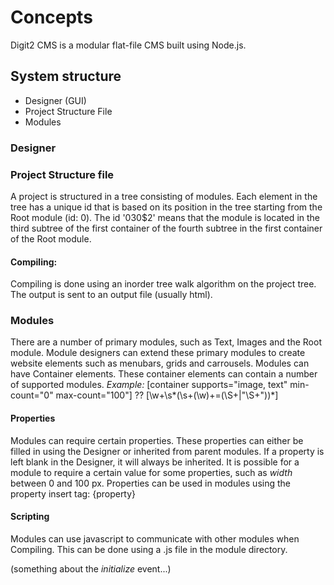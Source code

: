 # Concepts

Digit2 CMS is a modular flat-file CMS built using Node.js.

## System structure

- Designer (GUI)
- Project Structure File
- Modules

### Designer


### Project Structure file

A project is structured in a tree consisting of modules. Each element in the tree has a unique id that is based on its position in the tree starting from the Root module (id: 0). The id '0$3$0$2' means that the module is located in the third subtree of the first container of the fourth subtree in the first container of the Root module. 

#### Compiling:

Compiling is done using an inorder tree walk algorithm on the project tree. The output is sent to an output file (usually html).

### Modules

There are a number of primary modules, such as Text, Images and the Root module.
Module designers can extend these primary modules to create website elements such as menubars, grids and carrousels.
Modules can have Container elements. These container elements can contain a number of supported modules. *Example:* [container supports="image, text" min-count="0" max-count="100"] ?? \[\w+\s*(\s+(\w)+=(\S+|"\S+"))*\]

#### Properties

Modules can require certain properties. These properties can either be filled in using the Designer or inherited from parent modules. If a property is left blank in the Designer, it will always be inherited.
It is possible for a module to require a certain value for some properties, such as *width* between 0 and 100 px.
Properties can be used in modules using the property insert tag: {property}

#### Scripting

Modules can use javascript to communicate with other modules when Compiling. This can be done using a .js file in the module directory.

(something about the *initialize* event...)
